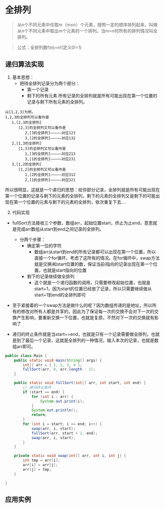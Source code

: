 # 全排列

> 从n个不同元素中任取m（m≤n）个元素，按照一定的顺序排列起来，叫做从n个不同元素中取出m个元素的一个排列。当m=n时所有的排列情况叫全排列。

> 公式：全排列数f(n)=n!(定义0!=1)

## 递归算法实现

1. 基本思想： 
   + 把待全排列记录分为两个部分： 
      + 第一个记录 
      + 剩下的所有元素 
所有记录的全排列就是所有可能出现在第一个位置的记录与剩下所有元素的全排列。
``` 
以[1,2,3]为例，
1,2,3的全排列可以看作是 
   1,[2,3的全排列] 
      [2,3]的全排列又可以看作是 
         2,[3的全排列]—————对应123 
         3,[2的全排列]—————对应132 
   2,[1,3的全排列] 
      [1,3]的全排列又可以看作是 
         1,[3的全排列]—————对应213 
         3,[1的全排列]—————对应231 
   3,[1,2的全排列] 
      [1,2]的全排列又可以看作是 
         1,[2的全排列]—————对应312 
         2,[1的全排列]—————对应321
```

所以很明显，这就是一个递归的思想：给你部分记录，全排列就是所有可能出现在第一个位置的记录与剩下的元素的全排列，剩下的元素的全排列又是剩下的可能出现在第一个位置的元素与剩下的元素的全排列，依次重复下去….

2. 代码实现

+ fullSort方法接收三个参数，数组arr，起始位置start，终止为止end，意思就是完成arr数组从start到end之间记录的全排列。 
   + 分两个步骤： 
      + 确定第一位的字符 
         + 数组arr从start到end的所有记录都可以出现在第一个位置，所以直接一个for循环，考虑了这所有的情况。在for循环中，swap方法就是交换i和start位置的数，保证当前i指向的记录出现在第一个位置，也就是start指向的位置 
      + 剩下的记录继续做全排列 
         + 这个就是一个递归函数的调用，只需要修改起始位置，也就是start+1，因为start的位置已经放了记录，所以只需要继续做从start+1到end的全排列即可

+ 至于紧接着的一个swap方法是做什么的呢？因为数组传递的是地址，所以所有的修改对所有人都是共享的，因此为了保证每一次的交换不会对下一次的交换产生影响，要重新交换一下位置，也就是复原，不然对下一次的交换就有影响了

+ 递归的终止条件就是当start==end，也就是只有一个记录需要做全排列，也就是到了最后一个记录，这就是全排列的一种情况，输入本次的记录，也就是数组arr即可。

```java
public class Main {
    public static void main(String[] args) {
        int[] arr = { 1, 2, 3, 4 };
        fullSort(arr, 0, arr.length - 1);
    }

    public static void fullSort(int[] arr, int start, int end) {
        // 递归终止条件
        if (start == end) {
            for (int i : arr) {
                System.out.print(i);
            }
            System.out.println();
            return;
        }
        for (int i = start; i <= end; i++) {
            swap(arr, i, start);
            fullSort(arr, start + 1, end);
            swap(arr, i, start);
        }
    }

    private static void swap(int[] arr, int i, int j) {
        int tmp = arr[i];
        arr[i] = arr[j];
        arr[j] = tmp;
    }

}
```

## 应用实例

